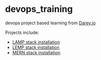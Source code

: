 # devops_training
devops project based learning from <a href="https://https://www.darey.io/">Darey.io</a>

Projects include:
<ul>
    <li><a href="https://github.com/earchibong/devops_training/blob/main/LAMP.md">LAMP stack installation</a></li>
    <li><a href="https://github.com/earchibong/devops_training/blob/main/LEMP.md">LEMP stack installation</a></li>
    <li><a href="https://github.com/earchibong/devops_training/blob/main/MERN.md">MERN stack installation</a></li>
</ul>

